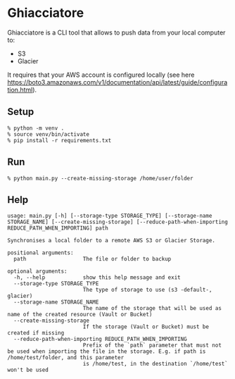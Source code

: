 # Ghiacciatore
Ghiacciatore is a CLI tool that allows to push data from your local computer to:
* S3
* Glacier

It requires that your AWS account is configured locally (see here https://boto3.amazonaws.com/v1/documentation/api/latest/guide/configuration.html).

## Setup

```
% python -m venv .
% source venv/bin/activate
% pip install -r requirements.txt
```
## Run
```
% python main.py --create-missing-storage /home/user/folder

```
## Help
```
usage: main.py [-h] [--storage-type STORAGE_TYPE] [--storage-name STORAGE_NAME] [--create-missing-storage] [--reduce-path-when-importing REDUCE_PATH_WHEN_IMPORTING] path

Synchronises a local folder to a remote AWS S3 or Glacier Storage.

positional arguments:
  path                  The file or folder to backup

optional arguments:
  -h, --help            show this help message and exit
  --storage-type STORAGE_TYPE
                        The type of storage to use (s3 -default-, glacier)
  --storage-name STORAGE_NAME
                        The name of the storage that will be used as name of the created resource (Vault or Bucket)
  --create-missing-storage
                        If the storage (Vault or Bucket) must be created if missing
  --reduce-path-when-importing REDUCE_PATH_WHEN_IMPORTING
                        Prefix of the `path` parameter that must not be used when importing the file in the storage. E.g. if path is /home/test/folder, and this parameter
                        is /home/test, in the destination `/home/test` won't be used
```
